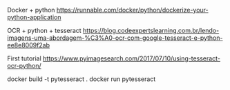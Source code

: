 Docker + python
https://runnable.com/docker/python/dockerize-your-python-application


OCR + python + tesseract
https://blog.codeexpertslearning.com.br/lendo-imagens-uma-abordagem-%C3%A0-ocr-com-google-tesseract-e-python-ee8e8009f2ab

First tutorial
https://www.pyimagesearch.com/2017/07/10/using-tesseract-ocr-python/



docker build -t pytesseract .
docker run pytesseract